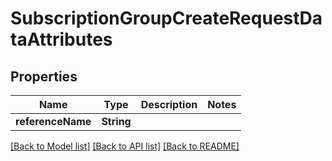 # SubscriptionGroupCreateRequestDataAttributes

## Properties
Name | Type | Description | Notes
------------ | ------------- | ------------- | -------------
**referenceName** | **String** |  | 

[[Back to Model list]](../README.md#documentation-for-models) [[Back to API list]](../README.md#documentation-for-api-endpoints) [[Back to README]](../README.md)



